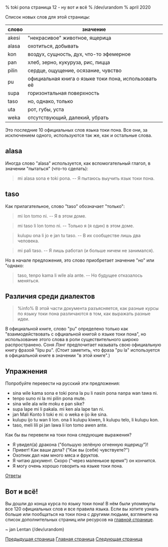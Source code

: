 % toki pona страница 12 - ну вот и всё
% /dev/urandom
% april 2020

Список новых слов для этой страницы:

| слово     | значение                                |
|-----------|-----------------------------------------|
| akesi     | "некрасивое" животное, ящерица          |
| alasa     | охотиться, добывать                     |
| kon       | воздух, сущность, дух, что-то эфемерное |
| pan       | хлеб, зерно, кукуруза, рис, пицца       |
| pilin     | сердце, ощущение, осязание, чувство     |
| pu        | официальная книга о языке токи пона, использовать её |
| supa      | горизонтальная поверхность              |
| taso      | но, однако, только                      |
| uta       | рот, губы, уста                         |
| weka      | отсутствующий, далекий, убрать          |

Это последние 10 официальных слов языка токи пона. Все они, за исключением
одного, используются так же, как и остальные слова.

## alasa

Иногда слово "alasa" используется, как вспомогательный глагол, в значении
"пытаться" (что-то сделать):

> mi alasa sona e toki pona. -- Я пытаюсь выучить язык токи пона.

## taso

Как прилагательное, слово "taso" обозначает "только":

> mi lon tomo ni. -- Я в этом доме.

> mi taso li lon tomo ni. -- Только я (я один) в этом доме.

> kulupu ona li jo e jan tu taso. -- В их сообществе лишь два человека.

> mi pali taso. -- Я лишь работал (и больше ничем не занимался).

Но в начале предложения, это слово приобретает значение "но" или "однако:

> taso, tenpo kama li wile ala ante. -- Но будущее отказалось меняться.

## Различия среди диалектов

> %info%
> В этой части документа разъясняется, как разные курсы по языку токи пона
> различаются в том, как выражать разные идеи.

В официальной книге, слово "pu" определено только как "взаимодействовать с
офциальной книгой о языке токи пона", но использование этого слова в роли
существительного широко распространено. Соня Лэнг предпочитает называть свою
официальную книгу фразой "lipu pu". (Стоит заметить, что фраза "pu la"
используется в официальной книге в значении "в этой книге".)

## Упражнения

Попробуйте перевести на русский эти предложения:

* sina wile kama sona e toki pona la pu li nasin pona nanpa wan tawa ni.
* tenpo suno ni la mi pilin pona mute.
* sina wile ala wile moku e pan sike?
* supa lape mi li pakala. mi ken ala lape tan ni.
* jan Mali Konto li toki e ni: o weka e ijo ike sina.
* kulupu ijo tu wan li lon. ona li kulupu kiwen, li kulupu telo, li kulupu kon.
* taso, meli lili pi jan lawa li lon tomo awen ante.

Как бы вы перевели на токи пона следующие выражения?

* Я увидел(а) дракона ("большую зелёную огненную ящерицу")!
* Привет! Как ваши дела? ("Как вы (себя) чувствуете?")
* Охотник дал нам много мяса и фруктов.
* Я читаю документ. Скоро ("через маленькое время") он кончится.
* Я могу очень хорошо говорить на языке токи пона.

[Ответы](ru_answers.html#p12)

## Вот и всё!

Вы дошли до конца курса по языку токи пона! В нём были упомянуты все 120
официальных слов и все правила языка. Если вы хотите узнать больше или
пообщаться на токи пона с другими людьми, взгляните на список дополнительных
страниц или ресурсов на [главной странице](ru_index.html).

~ jan Lentan (/dev/urandom)

[Предыдущая страница](ru_11.html) [Главная страница](ru_index.html) [Следующая
страница](ru_13.html)
